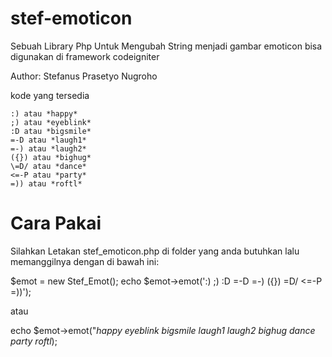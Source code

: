 # stef-emoticon

Sebuah Library Php Untuk Mengubah String menjadi gambar emoticon bisa digunakan di framework codeigniter 


Author: Stefanus Prasetyo Nugroho

kode yang tersedia        

    :) atau *happy*
    ;) atau *eyeblink*
    :D atau *bigsmile*
    =-D atau *laugh1*
    =-) atau *laugh2*
    ({}) atau *bighug*
    \=D/ atau *dance*
    <=-P atau *party*
    =)) atau *roftl*
    
# Cara Pakai

Silahkan Letakan stef_emoticon.php di folder yang anda butuhkan  lalu memanggilnya dengan di bawah ini:

$emot = new Stef_Emot();
echo $emot->emot(':)  ;) :D =-D =-) ({}) \=D/  <=-P  =))');

atau 

echo $emot->emot("*happy* *eyeblink* *bigsmile* *laugh1* *laugh2* *bighug* *dance* *party* *roftl*);
